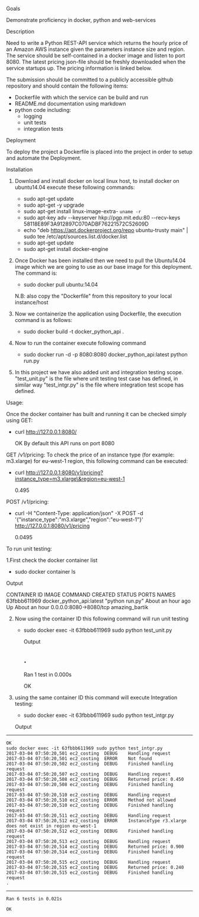 Goals

Demonstrate proficiency in docker, python and web-services

Description

Need to write a Python REST-API service which returns the hourly price of an Amazon AWS instance given the parameters instance size and region. The service should be self-contained in a docker image and listen to port 8080. The latest pricing json-file should be freshly downloaded when the service startups up. The pricing information is linked below.

The submission should be committed to a publicly accessible github repository and should contain the following items:
- Dockerfile with which the service can be build and run
- README.md documentation using markdown
- python code including:
   - logging
   - unit tests
   - integration tests
   
Deployment

To deploy the project a Dockerfile is placed into the project in order to setup and automate the Deployment.

Installation

1. Download and install docker on local linux host, to install docker on ubuntu14.04 execute these following commands:
   - sudo apt-get update
   - sudo apt-get -y upgrade
   - sudo apt-get install linux-image-extra- `uname -r`
   - sudo apt-key adv --keyserver hkp://pgp.mit.edu:80 --recv-keys 58118E89F3A912897C070ADBF76221572C52609D
   - echo "deb https://apt.dockerproject.org/repo ubuntu-trusty main" | sudo tee /etc/apt/sources.list.d/docker.list
   - sudo apt-get update
   - sudo apt-get install docker-engine

2. Once Docker has been installed then we need to pull the Ubuntu14.04 image which we are going to use as our base image for this deployment. The command is:
   - sudo docker pull ubuntu:14.04
   
    N.B: also copy the "Dockerfile" from this repository to your local instance/host

3. Now we containerize the application using Dockerfile, the execution command is as follows:
   - sudo docker build -t docker_python_api .
   
   

4. Now to run the container execute following command
   - sudo docker run -d -p 8080:8080 docker_python_api:latest python run.py

5. In this project we have also added unit and integration testing scope. "test_unit.py" is the file where unit testing test case has defined, in similar way "test_intgr.py" is the file where integration test scope has defined.

Usage:

Once the docker container has built and running it can be checked simply using GET:
   - curl http://127.0.0.1:8080/ 
    
      OK 
By default this API runs on port 8080

GET /v1/pricing:
 To check the price of an instance type (for example: m3.xlarge) for eu-west-1 region, this following command can be executed:
   - curl http://127.0.0.1:8080/v1/pricing?instance_type=m3.xlarge\&region=eu-west-1
    
     0.495

POST /v1/pricing:
   - curl -H "Content-Type: application/json" -X POST -d '{"instance_type":"m3.xlarge","region":"eu-west-1"}' http://127.0.0.1:8080/v1/pricing
     
     0.0495

To run unit testing:

1.First check the docker container list
   - sudo docker container ls

Output

CONTAINER ID        IMAGE                      COMMAND             CREATED             STATUS              PORTS                    NAMES
63fbbb611969        docker_python_api:latest   "python run.py"     About an hour ago   Up About an hour    0.0.0.0:8080->8080/tcp   amazing_bartik

2. Now using the container ID this following command will run unit testing

   - sudo docker exec -it 63fbbb611969 sudo python test_unit.py 

      Output
     
      .
      ----------------------------------------------------------------------
      Ran 1 test in 0.000s

      OK

3. using the same container ID this command will execute Integration testing:
    - sudo docker exec -it 63fbbb611969 sudo python test_intgr.py

     Output
     
----------------------------------------------------------------------


    OK
    sudo docker exec -it 63fbbb611969 sudo python test_intgr.py
    2017-03-04 07:50:20,501 ec2_costing  DEBUG    Handling request
    2017-03-04 07:50:20,501 ec2_costing  ERROR    Not found
    2017-03-04 07:50:20,502 ec2_costing  DEBUG    Finished handling request
    2017-03-04 07:50:20,507 ec2_costing  DEBUG    Handling request 
    2017-03-04 07:50:20,508 ec2_costing  DEBUG    Returned price: 0.450
    2017-03-04 07:50:20,508 ec2_costing  DEBUG    Finished handling request
    2017-03-04 07:50:20,510 ec2_costing  DEBUG    Handling request
    2017-03-04 07:50:20,510 ec2_costing  ERROR    Method not allowed
    2017-03-04 07:50:20,510 ec2_costing  DEBUG    Finished handling request
    2017-03-04 07:50:20,511 ec2_costing  DEBUG    Handling request
    2017-03-04 07:50:20,512 ec2_costing  ERROR    InstanceType r3.xlarge does not exist in region eu-west-1
    2017-03-04 07:50:20,512 ec2_costing  DEBUG    Finished handling request
    2017-03-04 07:50:20,513 ec2_costing  DEBUG    Handling request
    2017-03-04 07:50:20,514 ec2_costing  DEBUG    Returned price: 0.900
    2017-03-04 07:50:20,514 ec2_costing  DEBUG    Finished handling request
    2017-03-04 07:50:20,515 ec2_costing  DEBUG    Handling request
    2017-03-04 07:50:20,515 ec2_costing  DEBUG    Returned price: 0.240
    2017-03-04 07:50:20,515 ec2_costing  DEBUG    Finished handling request
    .
----------------------------------------------------------------------
    Ran 6 tests in 0.021s

    OK
   
   
